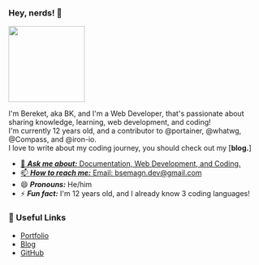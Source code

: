 ### Hey, nerds! 👋
<a href="http://bereketsemagn.tk" target="_blank"><img src="https://img.shields.io/badge/bereket-loves%20to%20code!-blue" width= "150"></a>

I'm Bereket, aka BK, and I'm a Web Developer, that's passionate about sharing knowledge, learning, web development, and coding! <br>
I'm currently 12 years old, and a contributor to @portainer, @whatwg, @Compass, and @iron-io. <br>
I love to write about my coding journey, you should check out my [**blog.**]<a href="http://bereketsemagn.tk/blog" target="_blank">

- 💬 ***Ask me about:*** Documentation, Web Development, and Coding.
- 📫 ***How to reach me:*** Email: bsemagn.dev@gmail.com
- 😄 ***Pronouns:*** He/him
- ⚡ ***Fun fact:*** I'm 12 years old, and I already know 3 coding languages!

### 💙 Useful Links

- [Portfolio](https://bereketsemagn.tk/)
- [Blog](https://bereketsemagn.tk/blog)
- [GitHub](https://github.com/bereketsemagn)
